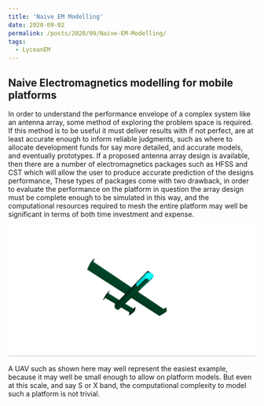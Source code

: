 ```yaml
---
title: 'Naive EM Modelling'
date: 2020-09-02
permalink: /posts/2020/09/Naive-EM-Modelling/
tags:
  - LyceanEM
---
```


Naive Electromagnetics modelling for mobile platforms
---

In order to understand the performance envelope of a complex system like an antenna array, some method of exploring the problem space is required. If this method is to be useful it must deliver results with if not perfect, are at least accurate enough to inform reliable judgments, such as where to allocate development funds for say more detailed, and accurate models, and eventually prototypes. If a proposed antenna array design is available, then there are a number of electromagnetics packages such as HFSS and CST which will allow the user to produce accurate prediction of the designs performance, These types of packages come with two drawback, in order to evaluate the performance on the platform in question the array design must be complete enough to be simulated in this way, and the computational resources required to mesh the entire platform may well be significant in terms of both time investment and expense.

![Proposed UAV Platform](/images/UAVandArray.png "UAV with nose mounted conformal antenna array")

A UAV such as shown here may well represent the easiest example, because it may well be small enough to allow on platform models. But even at this scale, and say S or X band, the computational complexity to model such a platform is not trivial.
